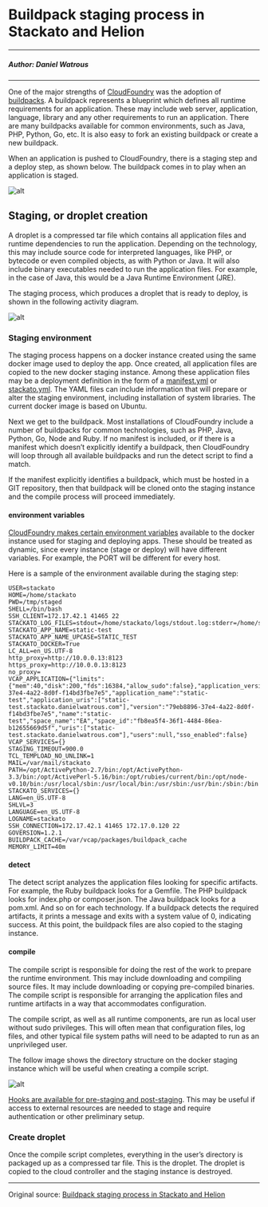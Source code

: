 # Buildpack staging process in Stackato and Helion

---

##### Author: Daniel Watrous

---

One of the major strengths of [CloudFoundry](http://software.danielwatrous.com/overview-of-cloudfoundry/) was the adoption of [buildpacks](https://devcenter.heroku.com/articles/buildpacks). A buildpack represents a blueprint which defines all runtime requirements for an application. These may include web server, application, language, library and any other requirements to run an application. There are many buildpacks available for common environments, such as Java, PHP, Python, Go, etc. It is also easy to fork an existing buildpack or create a new buildpack.

When an application is pushed to CloudFoundry, there is a staging step and a deploy step, as shown below. The buildpack comes in to play when an application is staged.

![alt](http://resource.docker.cn/cloudfoundry-stage-deploy.png)

## Staging, or droplet creation



A droplet is a compressed tar file which contains all application files and runtime dependencies to run the application. Depending on the technology, this may include source code for interpreted languages, like PHP, or bytecode or even compiled objects, as with Python or Java. It will also include binary executables needed to run the application files. For example, in the case of Java, this would be a Java Runtime Environment (JRE).

The staging process, which produces a droplet that is ready to deploy, is shown in the following activity diagram.

![alt](http://resource.docker.cn/helion-app-staging.png)

### Staging environment

The staging process happens on a docker instance created using the same docker image used to deploy the app. Once created, all application files are copied to the new docker staging instance. Among these application files may be a deployment definition in the form of a [manifest.yml](http://docs.cloudfoundry.org/devguide/deploy-apps/manifest.html) or [stackato.yml](https://docs.stackato.com/user/deploy/stackatoyml.html). The YAML files can include information that will prepare or alter the staging environment, including installation of system libraries. The current docker image is based on Ubuntu.

Next we get to the buildpack. Most installations of CloudFoundry include a number of buildpacks for common technologies, such as PHP, Java, Python, Go, Node and Ruby. If no manifest is included, or if there is a manifest which doesn’t explicitly identify a buildpack, then CloudFoundry will loop through all available buildpacks and run the detect script to find a match.

If the manifest explicitly identifies a buildpack, which must be hosted in a GIT repository, then that buildpack will be cloned onto the staging instance and the compile process will proceed immediately.

#### environment variables

[CloudFoundry makes certain environment variables](https://docs.stackato.com/user/reference/environment.html) available to the docker instance used for staging and deploying apps. These should be treated as dynamic, since every instance (stage or deploy) will have different variables. For example, the PORT will be different for every host.

Here is a sample of the environment available during the staging step:

```
USER=stackato
HOME=/home/stackato
PWD=/tmp/staged
SHELL=/bin/bash
SSH_CLIENT=172.17.42.1 41465 22
STACKATO_LOG_FILES=stdout=/home/stackato/logs/stdout.log:stderr=/home/stackato/logs/stderr.log
STACKATO_APP_NAME=static-test
STACKATO_APP_NAME_UPCASE=STATIC_TEST
STACKATO_DOCKER=True
LC_ALL=en_US.UTF-8
http_proxy=http://10.0.0.13:8123
https_proxy=http://10.0.0.13:8123
no_proxy=
VCAP_APPLICATION={"limits":{"mem":40,"disk":200,"fds":16384,"allow_sudo":false},"application_version":"79eb8896-37e4-4a22-8d0f-f14bd3fbe7e5","application_name":"static-test","application_uris":["static-test.stackato.danielwatrous.com"],"version":"79eb8896-37e4-4a22-8d0f-f14bd3fbe7e5","name":"static-test","space_name":"EA","space_id":"fb8ea5f4-36f1-4484-86ea-b12655669d5f","uris":["static-test.stackato.danielwatrous.com"],"users":null,"sso_enabled":false}
VCAP_SERVICES={}
STAGING_TIMEOUT=900.0
TCL_TEMPLOAD_NO_UNLINK=1
MAIL=/var/mail/stackato
PATH=/opt/ActivePython-2.7/bin:/opt/ActivePython-3.3/bin:/opt/ActivePerl-5.16/bin:/opt/rubies/current/bin:/opt/node-v0.10/bin:/usr/local/sbin:/usr/local/bin:/usr/sbin:/usr/bin:/sbin:/bin
STACKATO_SERVICES={}
LANG=en_US.UTF-8
SHLVL=3
LANGUAGE=en_US.UTF-8
LOGNAME=stackato
SSH_CONNECTION=172.17.42.1 41465 172.17.0.120 22
GOVERSION=1.2.1
BUILDPACK_CACHE=/var/vcap/packages/buildpack_cache
MEMORY_LIMIT=40m
```

#### detect

The detect script analyzes the application files looking for specific artifacts. For example, the Ruby buildpack looks for a Gemfile. The PHP buildpack looks for index.php or composer.json. The Java buildpack looks for a pom.xml. And so on for each technology. If a buildpack detects the required artifacts, it prints a message and exits with a system value of 0, indicating success. At this point, the buildpack files are also copied to the staging instance.

#### compile

The compile script is responsible for doing the rest of the work to prepare the runtime environment. This may include downloading and compiling source files. It may include downloading or copying pre-compiled binaries. The compile script is responsible for arranging the application files and runtime artifacts in a way that accommodates configuration.

The compile script, as well as all runtime components, are run as local user without sudo privileges. This will often mean that configuration files, log files, and other typical file system paths will need to be adapted to run as an unprivileged user.

The follow image shows the directory structure on the docker staging instance which will be useful when creating a compile script.

![alt](http://resource.docker.cn/stackato-staging-directory-structure.png)

[Hooks are available for pre-staging and post-staging](https://docs.stackato.com/user/deploy/stackatoyml.html#hooks). This may be useful if access to external resources are needed to stage and require authentication or other preliminary setup.

### Create droplet
 
Once the compile script completes, everything in the user’s directory is packaged up as a compressed tar file. This is the droplet. The droplet is copied to the cloud controller and the staging instance is destroyed.

---

Original source: [Buildpack staging process in Stackato and Helion](http://software.danielwatrous.com/buildpack-staging-process-in-stackato-and-helion/)